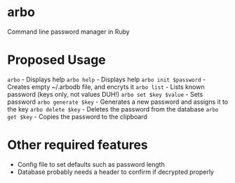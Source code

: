 arbo
====

Command line password manager in Ruby


Proposed Usage
==============

`arbo` - Displays help
`arbo help` - Displays help
`arbo init $password` - Creates empty ~/.arbodb file, and encryts it
`arbo list` - Lists known password (keys only, not values DUH!)
`arbo set $key $value` - Sets password
`arbo generate $key` - Generates a new password and assigns it to the key
`arbo delete $key` - Deletes the password from the database
`arbo get $key` - Copies the password to the clipboard

Other required features
=======================

* Config file to set defaults such as password length
* Database probably needs a header to confirm if decrypted properly
